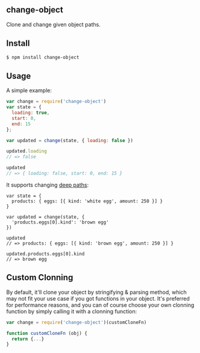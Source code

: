 ## change-object

Clone and change given object paths.

## Install

```bash
$ npm install change-object
```

## Usage

A simple example:

```js
var change = require('change-object')
var state = {
  loading: true,
  start: 0,
  end: 15
};

var updated = change(state, { loading: false })

updated.loading
// => false

updated
// => { loading: false, start: 0, end: 15 }
```

It supports changing [deep paths](http://github.com/azer/change-object-path):

```
var state = {
  products: { eggs: [{ kind: 'white egg', amount: 250 }] }
}

var updated = change(state, {
  'products.eggs[0].kind': 'brown egg'
})

updated
// => products: { eggs: [{ kind: 'brown egg', amount: 250 }] }

updated.products.eggs[0].kind
// => brown egg
```

## Custom Clonning

By default, it'll clone your object by stringifying & parsing method, which may not fit your use case if you got functions in your object. It's preferred for performance reasons, and you can of course choose your own clonning function by simply calling it with a clonning function:

```js
var change = require('change-object')(customCloneFn)

function customCloneFn (obj) {
  return {...}
}
```
